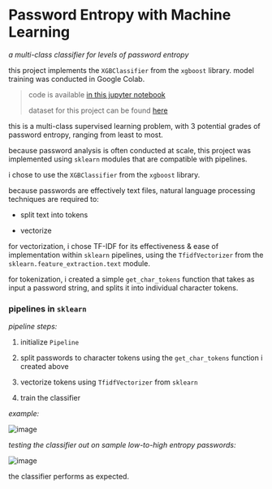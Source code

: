 # Password Entropy with Machine Learning

*a multi-class classifier for levels of password entropy*

this project implements the `XGBClassifier` from the `xgboost` library. model training was conducted in Google Colab.

> code is available [in this jupyter notebook](https://github.com/disesdi/password_entropy_with_machine_learning/blob/fd6708a7c33b39284cbc0a8a1269058d009b6c5f/assessing_password_security_with_machine_learning.ipynb)
> 
> dataset for this project can be found [here](https://github.com/disesdi/password_entropy_with_machine_learning/blob/fd6708a7c33b39284cbc0a8a1269058d009b6c5f/passwordDataset.csv)

this is a multi-class supervised learning problem, with 3 potential grades of password entropy, ranging from least to most.

because password analysis is often conducted at scale, this project was implemented using `sklearn` modules that are compatible with pipelines.

i chose to use the `XGBClassifier` from the `xgboost` library.

because passwords are effectively text files, natural language processing techniques are required to:

* split text into tokens

* vectorize

for vectorization, i chose TF-IDF for its effectiveness & ease of implementation within `sklearn` pipelines, using the `TfidfVectorizer` from the `sklearn.feature_extraction.text` module.

for tokenization, i created a simple `get_char_tokens` function that takes as input a password string, and splits it into individual character tokens.

### pipelines in `sklearn`

*pipeline steps:*

1. initialize `Pipeline`

2. split passwords to character tokens using the `get_char_tokens` function i created above

3. vectorize tokens using `TfidfVectorizer` from `sklearn`

4. train the classifier

*example:*

![image](https://user-images.githubusercontent.com/110150470/211313519-4eb9a750-8796-4e0c-bb44-8b4be48a364d.png)

*testing the classifier out on sample low-to-high entropy passwords:*

![image](https://user-images.githubusercontent.com/110150470/211314017-f4487097-0a34-4a60-811b-b69c600126ec.png)

the classifier performs as expected.
